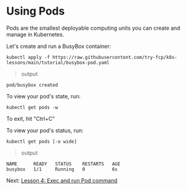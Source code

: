 # Using Pods

Pods are the smallest deployable computing units you can create and manage in Kubernetes.

Let's create and run a BusyBox container:

```
kubectl apply -f https://raw.githubusercontent.com/try-fcp/k8s-lessons/main/tutorial/busybox-pod.yaml
```

> output

```
pod/busybox created
```

To view your pod's state, run:

```
kubectl get pods -w
```

To exit, hit "Ctrl+C"

To view your pod's status, run:

```
kubectl get pods [-o wide]
```

> output

```
NAME      READY   STATUS    RESTARTS   AGE
busybox   1/1     Running   0          6s
```

Next: [Lesson 4: Exec and run Pod command](04-pod-exec.md)
